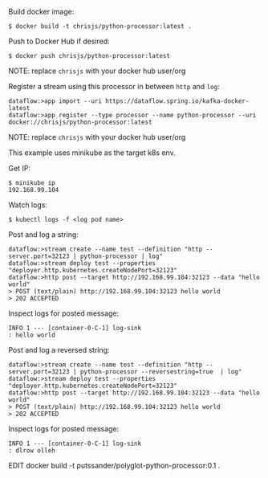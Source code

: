 Build docker image:

`$ docker build -t chrisjs/python-processor:latest .`

Push to Docker Hub if desired:

`$ docker push chrisjs/python-processor:latest`

NOTE: replace `chrisjs` with your docker hub user/org


Register a stream using this processor in between `http` and `log`:

```
dataflow:>app import --uri https://dataflow.spring.io/kafka-docker-latest
dataflow:>app register --type processor --name python-processor --uri docker://chrisjs/python-processor:latest
```

NOTE: replace `chrisjs` with your docker hub user/org

This example uses minikube as the target k8s env.

Get IP:

```
$ minikube ip
192.168.99.104
```

Watch logs:

```
$ kubectl logs -f <log pod name>
```

Post and log a string:

```
dataflow:>stream create --name test --definition "http --server.port=32123 | python-processor | log"
dataflow:>stream deploy test --properties "deployer.http.kubernetes.createNodePort=32123"
dataflow:>http post --target http://192.168.99.104:32123 --data "hello world"
> POST (text/plain) http://192.168.99.104:32123 hello world
> 202 ACCEPTED
```

Inspect logs for posted message:

```
INFO 1 --- [container-0-C-1] log-sink                                 : hello world
```

Post and log a reversed string:

```
dataflow:>stream create --name test --definition "http --server.port=32123 | python-processor --reversestring=true  | log"
dataflow:>stream deploy test --properties "deployer.http.kubernetes.createNodePort=32123"
dataflow:>http post --target http://192.168.99.104:32123 --data "hello world"
> POST (text/plain) http://192.168.99.104:32123 hello world
> 202 ACCEPTED
```

Inspect logs for posted message:

```
INFO 1 --- [container-0-C-1] log-sink                                 : dlrow olleh
```

EDIT
docker build -t putssander/polyglot-python-processor:0.1 .
